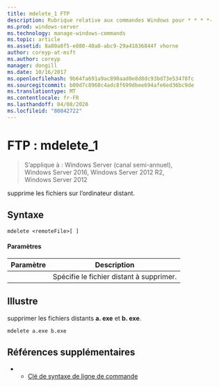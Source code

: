 ```yaml
---
title: mdelete_1 FTP
description: Rubrique relative aux commandes Windows pour * * * *-
ms.prod: windows-server
ms.technology: manage-windows-commands
ms.topic: article
ms.assetid: 8a80a8f5-e880-40a8-abc9-29a41836844f vhorne
author: coreyp-at-msft
ms.author: coreyp
manager: dongill
ms.date: 10/16/2017
ms.openlocfilehash: 9b64fa691a9ac890aad0e8d8dc93bd73e53478fc
ms.sourcegitcommit: b00d7c8968c4adc8f699dbee694afe6ed36bc9de
ms.translationtype: MT
ms.contentlocale: fr-FR
ms.lasthandoff: 04/08/2020
ms.locfileid: "80842722"
---
```

# <a name="ftp-mdelete_1"></a>FTP : mdelete_1

>S’applique à : Windows Server (canal semi-annuel), Windows Server 2016, Windows Server 2012 R2, Windows Server 2012

supprime les fichiers sur l’ordinateur distant.   
## <a name="syntax"></a>Syntaxe  
```  
mdelete <remoteFile>[ ]  
```  
#### <a name="parameters"></a>Paramètres  

|  Paramètre   |             Description              |
|--------------|--------------------------------------|
| <remoteFile> | Spécifie le fichier distant à supprimer. |

## <a name="examples"></a><a name=BKMK_Examples></a>Illustre  
supprimer les fichiers distants **a. exe** et **b. exe**.  
```  
mdelete a.exe b.exe  
```  
## <a name="additional-references"></a>Références supplémentaires  
-   - [Clé de syntaxe de ligne de commande](command-line-syntax-key.md)  
